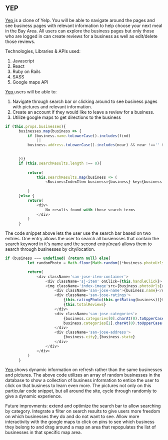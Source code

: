 ## YEP

<a href ="https://yep-aa.herokuapp.com/#/" target='_blank' rel = 'noopener noreferrer'>Yep <a/> is a clone of Yelp. You will be able to navigate around the pages and see business pages with relevant information to help choose your next meal in the Bay Area. All users can explore the business pages but only those who are logged in can create reviews for a business as well as edit/delete those reviews. 
  
Technologies, Libraries & APIs used:
1. Javascript
2. React
3. Ruby on Rails
4. SASS
5. Google maps API
  
<a href ="https://yep-aa.herokuapp.com/#/" target='_blank' rel = 'noopener noreferrer'>Yep <a/> users will be able to:
  1. Navigate through search bar or clicking around to see business pages with pictures and relevant information.
  2. Create an account if they would like to leave a review for a business.
  3. Utilize google maps to get directions to the business 
  
  
  ```javascript
  if (this.props.businesses){
        businesses.map(business => {   
            if (business.name.toLowerCase().includes(find)  
                ||
            business.address.toLowerCase().includes(near) && near !=='' && !this.searchReults.includes(business.id)) this.searchResults.push(business)
            

        })}      
        if (this.searchResults.length !== 0){
        
            return(
                this.searchResults.map(business => (
                    <BusinessIndexItem business={business} key={business.id} businesses={businesses} search={this.searchResults}/>))
                
            )
        }else {
            return( 
                <div>
                    No results found with those search terms
                </div>
            )
        }
  
  
  ```
  The code snippet above lets the user use the search bar based on two entries. One entry allows the user to search all busiensses that contain the search keyword in it's name and the second entry(near) allows them to search through businesses by city/location.
  
  
  ```javascript 
  if (business === undefined) {return null} else{
            let randomPhoto = Math.floor(Math.random()*business.photoUrls.length)

            return(
                <div className='san-jose-item-container'>
                    <div className='sj-item' onClick={this.handleClick}> 
                    <img className='index-image'src={business.photoUrls[randomPhoto]}></img>
                        <div className='san-jose-name'>{business.name}</div>
                        <div className='san-jose-ratings'> 
                            {this.ratingPhoto(this.getRating(business))}&nbsp;
                            {this.totalReviews}
                        </div> 
                        <div className='san-jose-categories'>
                            {business.categories[0].charAt(0).toUpperCase() + business.categories[0].slice(1) + "," + 
                            business.categories[1].charAt(0).toUpperCase() + business.categories[1].slice(1)}
                        </div>
                        <div className='san-jose-address'>
                            {business.city},{business.state}
                        </div>   
                    </div>
                </div>
            )
        }
  ```
  
  <a href ="https://yep-aa.herokuapp.com/#/" target='_blank' rel = 'noopener noreferrer'>Yep <a/> shows dynamic information on refresh rather than the same businesses and pictures. The above code utilizes an array of random businesses in the database to show a collection of business information to entice the user to click on that business to learn even more. The pictures not only on this particular code snippet, but all around the site, cycle through randomly to give a dynamic experience.  
    
    
 Future improvments: extend and optimize the search bar to allow searching by category. Integrate a filter on search results to give users more freedom on which businesses they do and do not want to see. Allow more interactivity with the google maps to click on pins to see which business they belong to and drag around a map an area that repopulates the list of businesses in that specific map area. 
